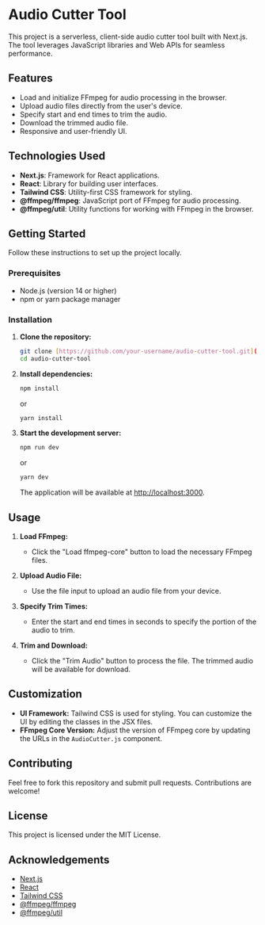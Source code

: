 # Audio Cutter Tool

This project is a serverless, client-side audio cutter tool built with Next.js. The tool leverages JavaScript libraries and Web APIs for seamless performance.

## Features

- Load and initialize FFmpeg for audio processing in the browser.
- Upload audio files directly from the user's device.
- Specify start and end times to trim the audio.
- Download the trimmed audio file.
- Responsive and user-friendly UI.

## Technologies Used

- **Next.js**: Framework for React applications.
- **React**: Library for building user interfaces.
- **Tailwind CSS**: Utility-first CSS framework for styling.
- **@ffmpeg/ffmpeg**: JavaScript port of FFmpeg for audio processing.
- **@ffmpeg/util**: Utility functions for working with FFmpeg in the browser.

## Getting Started

Follow these instructions to set up the project locally.

### Prerequisites

- Node.js (version 14 or higher)
- npm or yarn package manager

### Installation

1. **Clone the repository:**

   ```sh
   git clone [https://github.com/your-username/audio-cutter-tool.git](https://github.com/utsav82/edio/)
   cd audio-cutter-tool
   ```

2. **Install dependencies:**

   ```sh
   npm install
   ```

   or

   ```sh
   yarn install
   ```

3. **Start the development server:**

   ```sh
   npm run dev
   ```

   or

   ```sh
   yarn dev
   ```

   The application will be available at [http://localhost:3000](http://localhost:3000).

## Usage

1. **Load FFmpeg:**
   - Click the "Load ffmpeg-core" button to load the necessary FFmpeg files.

2. **Upload Audio File:**
   - Use the file input to upload an audio file from your device.

3. **Specify Trim Times:**
   - Enter the start and end times in seconds to specify the portion of the audio to trim.

4. **Trim and Download:**
   - Click the "Trim Audio" button to process the file. The trimmed audio will be available for download.

## Customization

- **UI Framework:** Tailwind CSS is used for styling. You can customize the UI by editing the classes in the JSX files.
- **FFmpeg Core Version:** Adjust the version of FFmpeg core by updating the URLs in the `AudioCutter.js` component.

## Contributing

Feel free to fork this repository and submit pull requests. Contributions are welcome!

## License

This project is licensed under the MIT License.

## Acknowledgements

- [Next.js](https://nextjs.org/)
- [React](https://reactjs.org/)
- [Tailwind CSS](https://tailwindcss.com/)
- [@ffmpeg/ffmpeg](https://github.com/ffmpegwasm/ffmpeg.wasm)
- [@ffmpeg/util](https://github.com/ffmpegwasm/util)

